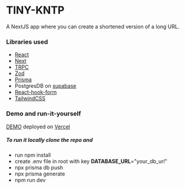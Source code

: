# TINY-KNTP

A NextJS app where you can create a shortened version of a long URL.

### Libraries used

- [React](https://reactjs.org/)
- [Next](https://nextjs.org/)
- [TRPC](https://trpc.io/)
- [Zod](https://zod.dev/)
- [Prisma](https://www.prisma.io/)
- PostgresDB on [supabase](https://supabase.com/)
- [React-hook-form](https://react-hook-form.com/)
- [TailwindCSS](https://tailwindcss.com/)

### Demo and run-it-yourself

[DEMO](https://tiny.kntp.pl/) deployed on [Vercel](https://vercel.com/)

##### To run it locally clone the repo and

- run npm install
- create .env file in root with key <b>DATABASE_URL</b>="your_db_url"
- npx prisma db push
- npx prisma generate
- npm run dev

